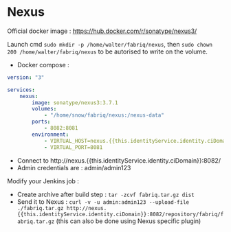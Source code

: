 Nexus
============

Official docker image : https://hub.docker.com/r/sonatype/nexus3/

Launch cmd `sudo mkdir -p /home/walter/fabriq/nexus`, then `sudo chown 200 /home/walter/fabriq/nexus` to be autorised to write on the volume.   

* Docker compose :

```yml
version: "3"

services:
    nexus:
        image: sonatype/nexus3:3.7.1
        volumes:
            - "/home/snow/fabriq/nexus:/nexus-data"
        ports:
            - 8082:8081 
        environment:
            - VIRTUAL_HOST=nexus.{{this.identityService.identity.ciDomain}}
            - VIRTUAL_PORT=8081  

```

* Connect to 
http://nexus.{{this.identityService.identity.ciDomain}}:8082/
* Admin credentials are : admin/admin123

Modify your Jenkins job :
* Create archive after build step : `tar -zcvf fabriq.tar.gz dist`
* Send it to Nexus : `curl -v -u admin:admin123 --upload-file ./fabriq.tar.gz http://nexus.{{this.identityService.identity.ciDomain}}:8082/repository/fabriq/fabriq.tar.gz`
(this can also be done using Nexus specific plugin)





